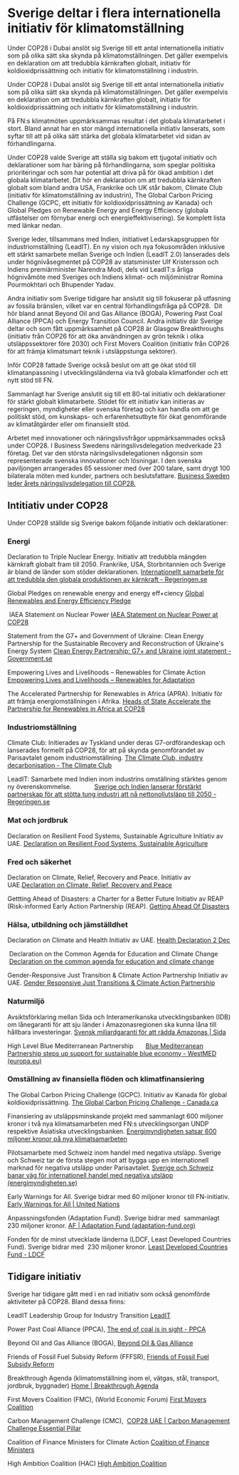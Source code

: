 # Sverige deltar i flera internationella initiativ för klimatomställning

Under COP28 i Dubai anslöt sig Sverige till ett antal internationella initiativ som på olika sätt ska skynda på klimatomställningen. Det gäller exempelvis en deklaration om att tredubbla kärnkraften globalt, initiativ för koldioxidprissättning och initiativ för klimatomställning i industrin.

Under COP28 i Dubai anslöt sig Sverige till ett antal internationella initiativ som på olika sätt ska skynda på klimatomställningen. Det gäller exempelvis en deklaration om att tredubbla kärnkraften globalt, initiativ för koldioxidprissättning och initiativ för klimatomställning i industrin.

På FN:s klimatmöten uppmärksammas resultat i det globala klimatarbetet i stort. Bland annat har en stor mängd internationella initiativ lanserats, som syftar till att på olika sätt stärka det globala klimatarbetet vid sidan av förhandlingarna.

Under COP28 valde Sverige att ställa sig bakom ett tjugotal initiativ och deklarationer som har bäring på förhandlingarna, som speglar politiska prioriteringar och som har potential att driva på för ökad ambition i det globala klimatarbetet. Dit hör en deklaration om att tredubbla kärnkraften globalt som bland andra USA, Frankrike och UK står bakom, Climate Club (initiativ för klimatomställning av industrin), The Global Carbon Pricing Challenge (GCPC, ett initiativ för koldioxidprissättning av Kanada) och Global Pledges on Renewable Energy and Energy Efficiency (globala utfästelser om förnybar energi och energieffektivisering). Se komplett lista med länkar nedan.

Sverige leder, tillsammans med Indien, initiativet Ledarskapsgruppen för industriomställning (LeadIT). En ny vision och nya fokusområden inklusive ett stärkt samarbete mellan Sverige och Indien (LeadIT 2.0) lanserades dels under högnivåsegmentet på COP28 av statsminister Ulf Kristersson och Indiens premiärminister Narendra Modi, dels vid LeadIT:s årliga högnivåmöte med Sveriges och Indiens klimat- och miljöministrar Romina Pourmokhtari och Bhupender Yadav.

Andra initiativ som Sverige tidigare har anslutit sig till fokuserar på utfasning av fossila bränslen, vilket var en central förhandlingsfråga på COP28.  Dit hör bland annat Beyond Oil and Gas Alliance (BOGA), Powering Past Coal Alliance (PPCA) och Energy Transition Council. Andra initiativ där Sverige deltar och som fått uppmärksamhet på COP28 är Glasgow Breakthroughs (initiativ från COP26 för att öka användningen av grön teknik i olika utsläppssektorer före 2030) och First Movers Coalition (initiativ från COP26 för att främja klimatsmart teknik i utsläppstunga sektorer).

Inför COP28 fattade Sverige också beslut om att ge ökat stöd till klimatanpassning i utvecklingsländerna via två globala klimatfonder och ett nytt stöd till FN.

Sammanlagt har Sverige anslutit sig till ett 80-tal initiativ och deklarationer för stärkt globalt klimatarbete. Stödet för ett initiativ kan initieras av regeringen, myndigheter eller svenska företag och kan handla om att ge politiskt stöd, om kunskaps- och erfarenhetsutbyte för ökat genomförande av klimatåtgärder eller om finansiellt stöd.

Arbetet med innovationer och näringslivsfrågor uppmärksammades också under COP28. I Business Swedens näringslivsdelegation medverkade 23 företag. Det var den största näringslivsdelegationen någonsin som representerade svenska innovationer och lösningar. I den svenska paviljongen arrangerades 65 sessioner med över 200 talare, samt drygt 100 bilaterala möten med kunder, partners och beslutsfattare. [Business Sweden leder årets näringslivsdelegation till COP28.](https://www.business-sweden.com/sv/om-oss/media/pressreleaser/pressreleaser/2023/business-sweden-leder-arets-naringslivsdelegation-till-cop28/)

## Intitiativ under COP28

Under COP28 ställde sig Sverige bakom följande initiativ och deklarationer:

### Energi

Declaration to Triple Nuclear Energy. Initiativ att tredubbla mängden kärnkraft globalt fram till 2050. Frankrike, USA, Storbritannien och Sverige är bland de länder som stöder deklarationen. [Internationellt samarbete för att tredubbla den globala produktionen av kärnkraft - Regeringen.se](/artiklar/2023/12/internationellt-samarbete-for-att-tredubbla-den-globala-produktionen-av-karnkraft/)

Global Pledges on renewable energy and energy eff+ciency [Global Renewables and Energy Efficiency Pledge](https://energy.ec.europa.eu/system/files/2023-12/Global_Renewables_and_Energy_Efficiency_Pledge.pdf)

 IAEA Statement on Nuclear Power [IAEA Statement on Nuclear Power at COP28](https://www.iaea.org/newscenter/statements/iaea-statement-on-nuclear-power-at-cop28)

Statement from the G7+ and Government of Ukraine: Clean Energy Partnership for the Sustainable Recovery and Reconstruction of Ukraine's Energy System [Clean Energy Partnership: G7+ and Ukraine joint statement - Government.se](https://www.government.se/statements/2023/12/clean-energy-partnership-g7-and-ukraine-joint-statement/)

Empowering Lives and Livelihoods – Renewables for Climate Action [Empowering Lives and Livelihoods – Renewables for Adaptation](https://unece.org/sites/default/files/2023-12/Item%204_Panel%201_Kavita%20Rai.pdf)

The Accelerated Partnership for Renewables in Africa (APRA). Initiativ för att främja energiomställningen i Afrika. [Heads of State Accelerate the Partnership for Renewables in Africa at COP28](https://www.irena.org/News/pressreleases/2023/Dec/Heads-of-State-Accelerate-the-Partnership-for-Renewables-in-Africa-at-COP28)

### Industriomställning

Climate Club: Initierades av Tyskland under deras G7-ordförandeskap och lanserades formellt på COP28, för att på skynda genomförandet av Parisavtalet genom industriomställning. [The Climate Club, industry decarbonisation - The Climate Club](https://climate-club.org/)

LeadIT: Samarbete med Indien inom industrins omställning stärktes genom ny överenskommelse.             [Sverige och Indien lanserar förstärkt partnerskap för att stötta tung industri att nå nettonollutsläpp till 2050 - Regeringen.se](/artiklar/2023/12/sverige-och-indien-lanserar-forstarkt-partnerskap-for-att-stotta-tung-industri-att-na-nettonollutslapp-till-2050/)

### Mat och jordbruk

Declaration on Resilient Food Systems, Sustainable Agriculture
Initiativ av UAE. [Declaration on Resilient Food Systems, Sustainable Agriculture](https://www.cop28.com/en/food-and-agriculture)

### Fred och säkerhet

Declaration on Climate, Relief, Recovery and Peace. Initiativ av UAE.[Declaration on Climate, Relief, Recovery and Peace](https://www.cop28.com/en/cop28-declaration-on-climate-relief-recovery-and-peace)

Gettting Ahead of Disasters: a Charter for a Better Future
Initiativ av REAP (Risk-informed Early Action Partnership (REAP). [Getting Ahead Of Disasters](https://gettingaheadofdisasters.org/)

### Hälsa, utbildning och jämställdhet

Declaration on Climate and Health
Initiativ av UAE.
[Health Declaration 2 Dec](https://cdn.who.int/media/docs/default-source/climate-change/cop28/cop28-uae-climate-and-health-declaration.pdf?sfvrsn=2c6eed5a_2&download=true)

 Declaration on the Common Agenda for Education and Climate Change    [Declaration on the common agenda for education and climate change](https://www.globalpartnership.org/news/declaration-common-agenda-education-and-climate-change)

Gender-Responsive Just Transition & Climate Action Partnership
Initiativ av UAE. [Gender Responsive Just Transitions & Climate Action Partnership](https://www.cop28.com/en/cop28-gender-responsive-just-transitions-and-climate-action-partnership)

### Naturmiljö

Avsiktsförklaring mellan Sida och Interamerikanska utvecklingsbanken (IDB) om lånegaranti för att sju länder i Amazonasregionen ska kunna låna till hållbara investeringar. [Svensk miljardgaranti för att rädda Amazonas | Sida](https://www.sida.se/om-sida/presskontakter/pressmeddelande-och-pressinbjudningar/svensk-miljardgaranti-for-att-radda-amazonas)

High Level Blue Mediterranean Partnership       [Blue Mediterranean Partnership steps up support for sustainable blue economy - WestMED (europa.eu)](https://westmed-initiative.ec.europa.eu/blue-mediterranean-partnership-steps-up-support-for-sustainable-blue-economy/)

### Omställning av finansiella flöden och klimatfinansiering

The Global Carbon Pricing Challenge (GCPC). Initiativ av Kanada för global koldioxidprissättning. [The Global Carbon Pricing Challenge - Canada.ca](https://www.canada.ca/en/services/environment/weather/climatechange/climate-action/pricing-carbon-pollution/global-challenge.html)

Finansiering av utsläppsminskande projekt med sammanlagt 600 miljoner kronor i två nya klimatsamarbeten med FN:s utvecklingsorgan UNDP respektive Asiatiska utvecklingsbanken. [Energimyndigheten satsar 600 miljoner kronor på nya klimatsamarbeten](https://www.energimyndigheten.se/nyhetsarkiv/2023/energimyndigheten-satsar-600-miljoner-kronor-pa-nya-klimatsamarbeten/)

Pilotsamarbete med Schweiz inom handel med negativa utsläpp. Sverige och Schweiz tar de första stegen mot att bygga upp en internationell marknad för negativa utsläpp under Parisavtalet. [Sverige och Schweiz banar väg för internationell handel med negativa utsläpp (energimyndigheten.se)](https://www.energimyndigheten.se/nyhetsarkiv/2023/sverige-och-schweiz-banar-vag-for-internationell-handel-med-negativa-utslapp/)

Early Warnings for All. Sverige bidrar med 60 miljoner kronor till FN-initiativ. [Early Warnings for All | United Nations](https://www.un.org/en/climatechange/early-warnings-for-all)

Anpassningsfonden (Adaptation Fund). Sverige bidrar med  sammanlagt 230 miljoner kronor. [AF | Adaptation Fund (adaptation-fund.org)](https://www.adaptation-fund.org/)

Fonden för de minst utvecklade länderna (LDCF, Least Developed Countries Fund). Sverige bidrar med  230 miljoner kronor. [Least Developed Countries Fund - LDCF](https://unfccc.int/process-and-meetings/bodies/funds-and-financial-entities/least-developed-countries-ldc-fund)

## Tidigare initiativ

Sverige har tidigare gått med i en rad initiativ som också genomförde aktiviteter på COP28. Bland dessa finns:

LeadIT Leadership Group for Industry Transition [LeadIT](https://www.industrytransition.org/ "LeadIT")

Power Past Coal Alliance (PPCA), [The end of coal is in sight - PPCA](https://poweringpastcoal.org/)

Beyond Oil and Gas Alliance (BOGA), [Beyond Oil & Gas Alliance](https://beyondoilandgasalliance.org/)

Friends of Fossil Fuel Subsidy Reform (FFFSR), [Friends of Fossil Fuel Subsidy Reform](https://fffsr.org/)

Breakthrough Agenda (klimatomställning inom el, vätgas, stål, transport, jordbruk, byggnader) [Home | Breakthrough Agenda](https://breakthroughagenda.org/)

First Movers Coalition (FMC), (World Economic Forum) [First Movers Coalition](https://initiatives.weforum.org/first-movers-coalition/home)

Carbon Management Challenge (CMC),  [COP28 UAE | Carbon Management Challenge Essential Pillar](https://www.cop28.com/en/energy-and-industry/Carbon-Management-Challenge-Essential-Pillar)

Coalition of Finance Ministers for Climate Action [Coalition of Finance Ministers](https://www.financeministersforclimate.org/ "Coalition of Finance Ministers for Climate Action")

High Ambition Coalition (HAC) [High Ambition Coalition](https://www.hacfornatureandpeople.org/)
